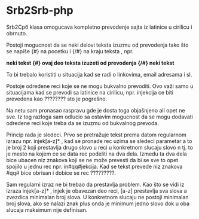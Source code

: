 # Srb2Srb-php

Srb2Срб klasa omogucava kompletno prevodenje sajta iz latinice u cirilicu i obrnuto. 

Postoji mogucnost da se neki delovi teksta izuzmu od prevodenja tako što se napiše {#} na pocetku i {/#} na kraju teksta , npr. 

<strong>neki tekst {#} ovaj deo teksta izuzeti od prevodenja {/#} neki tekst</strong>

To bi trebalo koristiti u situacija kad se radi o linkovima, email adresama i sl.

Postoje odredene reci koje se ne mogu bukvalno prevoditi. Ovo važi samo u situacijama kad se prevodi sa latinice na cirilicu, npr. injekcija ce biti prevedena kao ???????? sto je pogrešno.

Na netu sam pronasao raspravu gde je dosta toga objašnjeno ali opet ne sve. Iz tog razloga sam odlucio sa ostavim mogucnost da se mogu dodavati odredene reci koje treba da se izuzmu od bukvalnog prevoda.

Princip rada je sledeci. Prvo se pretražuje tekst prema datom regularnom izrazu npr. injek[a-z]* , kad se pronade rec uzima se sledeci parametar a to je broj 2 koji prestavlja drugo slovo u reci u konkretnom slucaju slovo n tj. to je mesto na kojem ce se data rec podeliti na dva dela. Izmedu ta dva dela bice ubacen niz znakova koji se ne može prevesti da bi se sve to opet spojilo u jednu rec npr. in#qq#jekcija. Kad se tekst prevede niz znakova #qq# bice obrisan i dobice se rec ?????????.

Sam regularni izraz ne bi trebao da prestavlja problem. Kao što se vidi iz izraza injek[a-z]* , injek je obavezan deo reci, [a-z] prestavlja sva slova a zvezdica minimalan broj slova. U konkretnom slucaju ne postoji minimalan broj slova, ako se nalazi znak plus onda je minimum jedno slovo dok u oba slucaja maksimum nije definisan.
